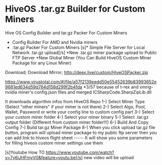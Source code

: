 # HiveOS .tar.gz Builder for Custom Miners

Hive OS Config Builder and tar.gz Packer For Custom Miners

* Config Builder For AMD and Nvidia miners
* .tar.gz Packer For Custom Miners
[s]* Simple File Server for Local Network .tar.gz upload[/s]
*New .tar.gz miner package upload to Public FTP Server
*New Global Miner (You Can Build HiveOS Custom Miner Package for any Linux Miner)

Download; 
Download Mirror; http://deex.live/custom/HiveOSPacker.zip

https://www.virustotal.com/#/file/a57f2139eedd50e55452639b83993652e9681ed634d59d764d158d299f2b4fda
*3/57 because of t-rex and xmrig-nvidia miner's config.json files and merged ICSharpCode.SharpZipLib.dll

It downloads algorithm infos from HiveOS Repo
1-) Select Miner Type (Select "other miners" if your miner is not there)
2-) Select Algo, Pool, Wallet, Password or write your config line to custom config part
3-) Select your custom miner folder
4-) Select your miner binary
5-) Select .tar.gz output folder (Different from custom miner folder!!!)
6-) Build And Copy Config
7-) Build tar.gz Miner Package
8-) When you click upload tar.gz file button, program will upload miner package to my public ftp server then you can add link to hiveos flight sheet
----- It will show you some parameters for filling hiveos custom miner settings use them

[s]Youtube How TO https://www.youtube.com/watch?v=7y6iJHFmyV0&feature=youtu.be[/s] new video will be upload
